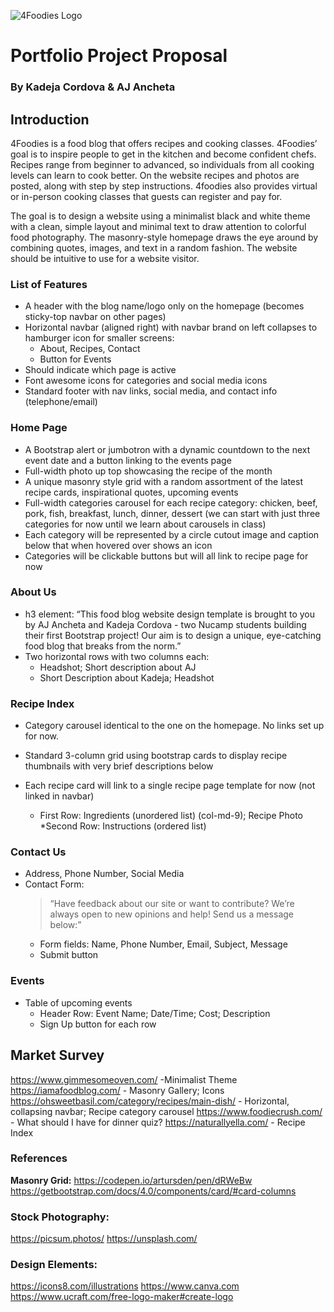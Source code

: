 ![4Foodies Logo](/img/4Foodies-logo.png=20x20)

# Portfolio Project Proposal
### By Kadeja Cordova & AJ Ancheta


## Introduction

4Foodies is a food blog that offers recipes and cooking classes. 4Foodies’ goal is to inspire people to get in the kitchen and become confident chefs. Recipes range from beginner to advanced, so individuals from all cooking levels can learn to cook better. On the website recipes and photos are posted, along with step by step instructions. 4foodies also provides virtual or in-person cooking classes that guests can register and pay for.

The goal is to design a website using a minimalist black and white theme with a clean, simple layout and minimal text to draw attention to colorful food photography. The masonry-style homepage draws the eye around by combining quotes, images, and text in a random fashion. The website should be intuitive to use for a website visitor.



### List of Features

* A header with the blog name/logo only on the homepage (becomes sticky-top navbar on other pages)
* Horizontal navbar (aligned right) with navbar brand on left collapses to hamburger icon for smaller screens: 
    * About, Recipes, Contact
    * Button for Events
* Should indicate which page is active
* Font awesome icons for categories and social media icons
* Standard footer with nav links, social media, and contact info (telephone/email)


### Home Page

* A Bootstrap alert or jumbotron with a dynamic countdown to the next event date and a button linking to the events page
* Full-width photo up top showcasing the recipe of the month
* A unique masonry style grid with a random assortment of the latest recipe cards, inspirational quotes, upcoming events
* Full-width categories carousel for each recipe category: chicken, beef, pork, fish, breakfast, lunch, dinner, dessert (we can start with just three categories for now until we learn about carousels in class)
* Each category will be represented by a circle cutout image and caption below that when hovered over shows an icon
* Categories will be clickable buttons but will all link to recipe page for now

### About Us

* h3 element: “This food blog website design template is brought to you by AJ Ancheta and Kadeja Cordova - two Nucamp students building their first Bootstrap project! Our aim is to design a unique, eye-catching food blog that breaks from the norm.”
* Two horizontal rows with two columns each:
    * Headshot; Short description about AJ
    * Short Description about Kadeja; Headshot

### Recipe Index

* Category carousel identical to the one on the homepage. No links set up for now.
* Standard 3-column grid using bootstrap cards to display recipe thumbnails with very brief descriptions below

* Each recipe card will link to a single recipe page template for now (not linked in navbar)
    * First Row: Ingredients (unordered list) (col-md-9); Recipe Photo
    *Second Row: Instructions (ordered list)

### Contact Us

* Address, Phone Number, Social Media
* Contact Form:
    > “Have feedback about our site or want to contribute? We’re always open to new opinions and help! Send us a message below:”
    * Form fields: Name, Phone Number, Email, Subject, Message
    * Submit button

### Events

* Table of upcoming events
    * Header Row: Event Name; Date/Time; Cost; Description
    * Sign Up button for each row



## Market Survey

https://www.gimmesomeoven.com/ -Minimalist Theme
https://iamafoodblog.com/ - Masonry Gallery; Icons
https://ohsweetbasil.com/category/recipes/main-dish/ - Horizontal, collapsing navbar; Recipe category carousel
https://www.foodiecrush.com/ - What should I have for dinner quiz?
https://naturallyella.com/ - Recipe Index



### References
**Masonry Grid:**
https://codepen.io/artursden/pen/dRWeBw
https://getbootstrap.com/docs/4.0/components/card/#card-columns

### Stock Photography:
https://picsum.photos/
https://unsplash.com/

### Design Elements:
https://icons8.com/illustrations
https://www.canva.com
https://www.ucraft.com/free-logo-maker#create-logo

